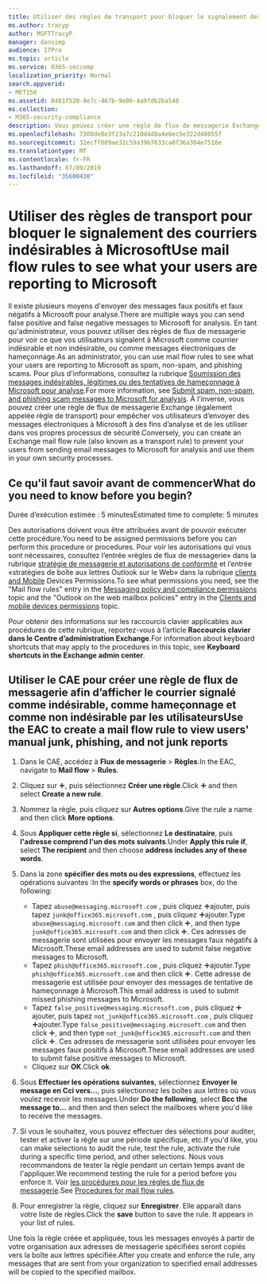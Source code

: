 ```yaml
---
title: Utiliser des règles de transport pour bloquer le signalement des courriers indésirables à Microsoft
ms.author: tracyp
author: MSFTTracyP
manager: dansimp
audience: ITPro
ms.topic: article
ms.service: O365-seccomp
localization_priority: Normal
search.appverid:
- MET150
ms.assetid: 8401f520-8e7c-467b-9e06-4a9fdb2ba548
ms.collection:
- M365-security-compliance
description: Vous pouvez créer une règle de flux de messagerie Exchange pour empêcher vos utilisateurs d’envoyer des messages électroniques à Microsoft à des fins d’analyse et de les utiliser dans vos propres processus de sécurité.
ms.openlocfilehash: 7308de8e3f23a7c210d4d8a4e6ec5e322d40055f
ms.sourcegitcommit: 32ecff689ae32c59a39b7633ca0f36a304e7516e
ms.translationtype: MT
ms.contentlocale: fr-FR
ms.lasthandoff: 07/09/2019
ms.locfileid: "35600430"
---
```

# <a name="use-mail-flow-rules-to-see-what-your-users-are-reporting-to-microsoft"></a><span data-ttu-id="d2fab-103">Utiliser des règles de transport pour bloquer le signalement des courriers indésirables à Microsoft</span><span class="sxs-lookup"><span data-stu-id="d2fab-103">Use mail flow rules to see what your users are reporting to Microsoft</span></span>

<span data-ttu-id="d2fab-104">Il existe plusieurs moyens d'envoyer des messages faux positifs et faux négatifs à Microsoft pour analyse.</span><span class="sxs-lookup"><span data-stu-id="d2fab-104">There are multiple ways you can send false positive and false negative messages to Microsoft for analysis.</span></span> <span data-ttu-id="d2fab-105">En tant qu'administrateur, vous pouvez utiliser des règles de flux de messagerie pour voir ce que vos utilisateurs signalent à Microsoft comme courrier indésirable et non indésirable, ou comme messages électroniques de hameçonnage.</span><span class="sxs-lookup"><span data-stu-id="d2fab-105">As an administrator, you can use mail flow rules to see what your users are reporting to Microsoft as spam, non-spam, and phishing scams.</span></span> <span data-ttu-id="d2fab-106">Pour plus d'informations, consultez la rubrique [Soumission des messages indésirables, légitimes ou des tentatives de hameçonnage à Microsoft pour analyse](submit-spam-non-spam-and-phishing-scam-messages-to-microsoft-for-analysis.md).</span><span class="sxs-lookup"><span data-stu-id="d2fab-106">For more information, see [Submit spam, non-spam, and phishing scam messages to Microsoft for analysis](submit-spam-non-spam-and-phishing-scam-messages-to-microsoft-for-analysis.md).</span></span> <span data-ttu-id="d2fab-107">À l’inverse, vous pouvez créer une règle de flux de messagerie Exchange (également appelée règle de transport) pour empêcher vos utilisateurs d’envoyer des messages électroniques à Microsoft à des fins d’analyse et de les utiliser dans vos propres processus de sécurité.</span><span class="sxs-lookup"><span data-stu-id="d2fab-107">Conversely, you can create an Exchange mail flow rule (also known as a transport rule) to prevent your users from sending email messages to Microsoft for analysis and use them in your own security processes.</span></span>
  
## <a name="what-do-you-need-to-know-before-you-begin"></a><span data-ttu-id="d2fab-108">Ce qu'il faut savoir avant de commencer</span><span class="sxs-lookup"><span data-stu-id="d2fab-108">What do you need to know before you begin?</span></span>

<span data-ttu-id="d2fab-109">Durée d’exécution estimée : 5 minutes</span><span class="sxs-lookup"><span data-stu-id="d2fab-109">Estimated time to complete: 5 minutes</span></span>
  
<span data-ttu-id="d2fab-110">Des autorisations doivent vous être attribuées avant de pouvoir exécuter cette procédure.</span><span class="sxs-lookup"><span data-stu-id="d2fab-110">You need to be assigned permissions before you can perform this procedure or procedures.</span></span> <span data-ttu-id="d2fab-111">Pour voir les autorisations qui vous sont nécessaires, consultez l’entrée «règles de flux de messagerie» dans la rubrique [stratégie de messagerie et autorisations de conformité](http://technet.microsoft.com/library/ec4d3b9f-b85a-4cb9-95f5-6fc149c3899b.aspx) et l’entrée «stratégies de boîte aux lettres Outlook sur le Web» dans la rubrique [clients and Mobile](http://technet.microsoft.com/library/57eca42a-5a7f-4c65-89f0-7a84f2dbea19.aspx) Devices Permissions.</span><span class="sxs-lookup"><span data-stu-id="d2fab-111">To see what permissions you need, see the "Mail flow rules" entry in the [Messaging policy and compliance permissions](http://technet.microsoft.com/library/ec4d3b9f-b85a-4cb9-95f5-6fc149c3899b.aspx) topic and the "Outlook on the web mailbox policies" entry in the [Clients and mobile devices permissions](http://technet.microsoft.com/library/57eca42a-5a7f-4c65-89f0-7a84f2dbea19.aspx) topic.</span></span> 
  
<span data-ttu-id="d2fab-112">Pour obtenir des informations sur les raccourcis clavier applicables aux procédures de cette rubrique, reportez-vous à l’article **Raccourcis clavier dans le Centre d’administration Exchange**.</span><span class="sxs-lookup"><span data-stu-id="d2fab-112">For information about keyboard shortcuts that may apply to the procedures in this topic, see **Keyboard shortcuts in the Exchange admin center**.</span></span>
  
## <a name="use-the-eac-to-create-a-mail-flow-rule-to-view-users-manual-junk-phishing-and-not-junk-reports"></a><span data-ttu-id="d2fab-113">Utiliser le CAE pour créer une règle de flux de messagerie afin d’afficher le courrier signalé comme indésirable, comme hameçonnage et comme non indésirable par les utilisateurs</span><span class="sxs-lookup"><span data-stu-id="d2fab-113">Use the EAC to create a mail flow rule to view users' manual junk, phishing, and not junk reports</span></span>

1. <span data-ttu-id="d2fab-114">Dans le CAE, accédez à **Flux de messagerie** \> **Règles**.</span><span class="sxs-lookup"><span data-stu-id="d2fab-114">In the EAC, navigate to **Mail flow** \> **Rules**.</span></span>
    
2. <span data-ttu-id="d2fab-115">Cliquez sur ![Icône Ajouter](media/ITPro-EAC-AddIcon.gif), puis sélectionnez **Créer une règle**.</span><span class="sxs-lookup"><span data-stu-id="d2fab-115">Click ![Add Icon](media/ITPro-EAC-AddIcon.gif) and then select **Create a new rule**.</span></span>
    
3. <span data-ttu-id="d2fab-116">Nommez la règle, puis cliquez sur **Autres options**.</span><span class="sxs-lookup"><span data-stu-id="d2fab-116">Give the rule a name and then click **More options**.</span></span>
    
4. <span data-ttu-id="d2fab-117">Sous **Appliquer cette règle si**, sélectionnez **Le destinataire**, puis **l'adresse comprend l'un des mots suivants**.</span><span class="sxs-lookup"><span data-stu-id="d2fab-117">Under **Apply this rule if**, select **The recipient** and then choose **address includes any of these words**.</span></span>
    
5. <span data-ttu-id="d2fab-118">Dans la zone **spécifier des mots ou des expressions**, effectuez les opérations suivantes :</span><span class="sxs-lookup"><span data-stu-id="d2fab-118">In the **specify words or phrases** box, do the following:</span></span> 
    - <span data-ttu-id="d2fab-119">Tapez `abuse@messaging.microsoft.com` , puis cliquez ![sur icône](media/ITPro-EAC-AddIcon.gif)ajouter, puis tapez `junk@office365.microsoft.com` , puis cliquez ![sur icône](media/ITPro-EAC-AddIcon.gif)ajouter.</span><span class="sxs-lookup"><span data-stu-id="d2fab-119">Type `abuse@messaging.microsoft.com` and then click ![Add Icon](media/ITPro-EAC-AddIcon.gif), and then type `junk@office365.microsoft.com` and then click ![Add Icon](media/ITPro-EAC-AddIcon.gif).</span></span> <span data-ttu-id="d2fab-120">Ces adresses de messagerie sont utilisées pour envoyer les messages faux négatifs à Microsoft.</span><span class="sxs-lookup"><span data-stu-id="d2fab-120">These email addresses are used to submit false negative messages to Microsoft.</span></span>
    - <span data-ttu-id="d2fab-121">Tapez `phish@office365.microsoft.com` , puis cliquez ![sur icône](media/ITPro-EAC-AddIcon.gif)ajouter.</span><span class="sxs-lookup"><span data-stu-id="d2fab-121">Type `phish@office365.microsoft.com` and then click ![Add Icon](media/ITPro-EAC-AddIcon.gif).</span></span> <span data-ttu-id="d2fab-122">Cette adresse de messagerie est utilisée pour envoyer des messages de tentative de hameçonnage à Microsoft.</span><span class="sxs-lookup"><span data-stu-id="d2fab-122">This email address is used to submit missed phishing messages to Microsoft.</span></span>
    - <span data-ttu-id="d2fab-123">Tapez `false_positive@messaging.microsoft.com` , puis cliquez ![sur icône](media/ITPro-EAC-AddIcon.gif)ajouter, puis tapez `not_junk@office365.microsoft.com` , puis cliquez ![sur icône](media/ITPro-EAC-AddIcon.gif)ajouter.</span><span class="sxs-lookup"><span data-stu-id="d2fab-123">Type `false_positive@messaging.microsoft.com` and then click ![Add Icon](media/ITPro-EAC-AddIcon.gif), and then type `not_junk@office365.microsoft.com` and then click ![Add Icon](media/ITPro-EAC-AddIcon.gif).</span></span> <span data-ttu-id="d2fab-124">Ces adresses de messagerie sont utilisées pour envoyer les messages faux positifs à Microsoft.</span><span class="sxs-lookup"><span data-stu-id="d2fab-124">These email addresses are used to submit false positive messages to Microsoft.</span></span>
    - <span data-ttu-id="d2fab-125">Cliquez sur **OK**.</span><span class="sxs-lookup"><span data-stu-id="d2fab-125">Click **ok**.</span></span>
    
6. <span data-ttu-id="d2fab-126">Sous **Effectuer les opérations suivantes**, sélectionnez **Envoyer le message en Cci vers...**, puis sélectionnez les boîtes aux lettres où vous voulez recevoir les messages.</span><span class="sxs-lookup"><span data-stu-id="d2fab-126">Under **Do the following**, select **Bcc the message to...** and then and then select the mailboxes where you'd like to receive the messages.</span></span> 
    
7. <span data-ttu-id="d2fab-127">Si vous le souhaitez, vous pouvez effectuer des sélections pour auditer, tester et activer la règle sur une période spécifique, etc.</span><span class="sxs-lookup"><span data-stu-id="d2fab-127">If you'd like, you can make selections to audit the rule, test the rule, activate the rule during a specific time period, and other selections.</span></span> <span data-ttu-id="d2fab-128">Nous vous recommandons de tester la règle pendant un certain temps avant de l'appliquer.</span><span class="sxs-lookup"><span data-stu-id="d2fab-128">We recommend testing the rule for a period before you enforce it.</span></span> <span data-ttu-id="d2fab-129">Voir [les procédures pour les règles de flux de messagerie](https://docs.microsoft.com/Exchange/policy-and-compliance/mail-flow-rules/mail-flow-rule-procedures).</span><span class="sxs-lookup"><span data-stu-id="d2fab-129">See [Procedures for mail flow rules](https://docs.microsoft.com/Exchange/policy-and-compliance/mail-flow-rules/mail-flow-rule-procedures).</span></span> 
    
8. <span data-ttu-id="d2fab-p107">Pour enregistrer la règle, cliquez sur **Enregistrer**. Elle apparaît dans votre liste de règles.</span><span class="sxs-lookup"><span data-stu-id="d2fab-p107">Click the **save** button to save the rule. It appears in your list of rules.</span></span> 
    
<span data-ttu-id="d2fab-132">Une fois la règle créée et appliquée, tous les messages envoyés à partir de votre organisation aux adresses de messagerie spécifiées seront copiés vers la boîte aux lettres spécifiée.</span><span class="sxs-lookup"><span data-stu-id="d2fab-132">After you create and enforce the rule, any messages that are sent from your organization to specified email addresses will be copied to the specified mailbox.</span></span>
  

